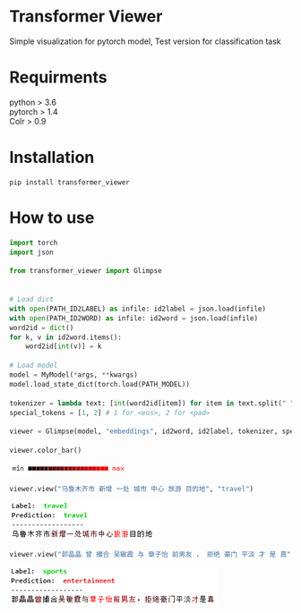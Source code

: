 # Transformer Viewer
Simple visualization for pytorch model, Test version for classification task

# Requirments
python > 3.6  
pytorch > 1.4  
Colr > 0.9  

# Installation
    pip install transformer_viewer

# How to use
```python
import torch
import json

from transformer_viewer import Glimpse


# Load dict
with open(PATH_ID2LABEL) as infile: id2label = json.load(infile)
with open(PATH_ID2WORD) as infile: id2word = json.load(infile)
word2id = dict()
for k, v in id2word.items():
    word2id[int(v)] = k

# Load model
model = MyModel(*args, **kwargs)
model.load_state_dict(torch.load(PATH_MODEL))

tokenizer = lambda text: [int(word2id[item]) for item in text.split(" ")]
special_tokens = [1, 2] # 1 for <eos>, 2 for <pad>

viewer = Glimpse(model, "embeddings", id2word, id2label, tokenizer, special_tokens, loss_pos=0)

viewer.color_bar()
```
![color bar](./img/bar.png)

```python
viewer.view("乌鲁木齐市 新增 一处 城市 中心 旅游 目的地", "travel")
```
![true example](./img/true.png)
```python
viewer.view("郭晶晶 曾 撮合 吴敏霞 与 章子怡 前男友 ， 拒绝 豪门 平淡 才 是 真", "sports")
```
![wrong example](./img/wrong.png)

